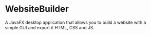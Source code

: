 # WebsiteBuilder

A JavaFX desktop application that allows you to build a website with a simple GUI and export it HTML, CSS and JS.
